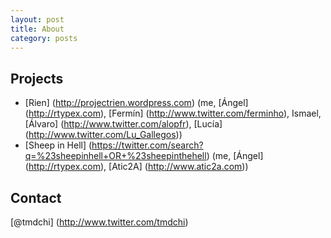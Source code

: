 ```yaml
---
layout: post
title: About
category: posts
---
```


Projects
--------

- [Rien] (http://projectrien.wordpress.com) (me, [Ángel] (http://rtypex.com), [Fermín] (http://www.twitter.com/ferminho), Ismael, [Álvaro] (http://www.twitter.com/alopfr), [Lucía] (http://www.twitter.com/Lu_Gallegos))
- [Sheep in Hell] (https://twitter.com/search?q=%23sheepinhell+OR+%23sheepinthehell) (me, [Ángel] (http://rtypex.com), [Atic2A] (http://www.atic2a.com))

Contact
-------

[@tmdchi] (http://www.twitter.com/tmdchi)

[jekyll]: https://github.com/mojombo/jekyll
[zh]: http://zachholman.com
[left]: https://github.com/holman/left#readme
[twitter]: https://twitter.com/holman